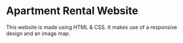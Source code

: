 # Apartment Rental Website

This website is made using HTML & CSS. It makes use of a responsive design and an image map.
